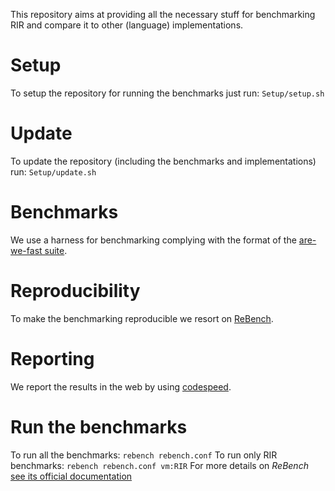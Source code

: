 This repository aims at providing all the necessary stuff for benchmarking RIR and compare it to other (language) implementations. 

# Setup
To setup the repository for running the benchmarks just run: `Setup/setup.sh`

# Update
To update the repository (including the benchmarks and implementations) run: `Setup/update.sh`

# Benchmarks
We use a harness for benchmarking complying with the format of the [are-we-fast suite](https://github.com/smarr/are-we-fast-yet). 

# Reproducibility
To make the benchmarking reproducible we resort on [ReBench](https://github.com/smarr/ReBench/). 

# Reporting 
We report the results in the web by using [codespeed](https://github.com/tobami/codespeed).

# Run the benchmarks
To run all the benchmarks: `rebench rebench.conf`
To run only RIR benchmarks: `rebench rebench.conf vm:RIR`
For more details on *ReBench* [see its official documentation](http://rebench.readthedocs.io/)
